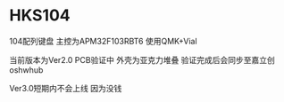 # HKS104
104配列键盘 主控为APM32F103RBT6 
使用QMK+Vial

当前版本为Ver2.0 PCB验证中 外壳为亚克力堆叠
验证完成后会同步至嘉立创oshwhub

Ver3.0短期内不会上线 因为没钱
